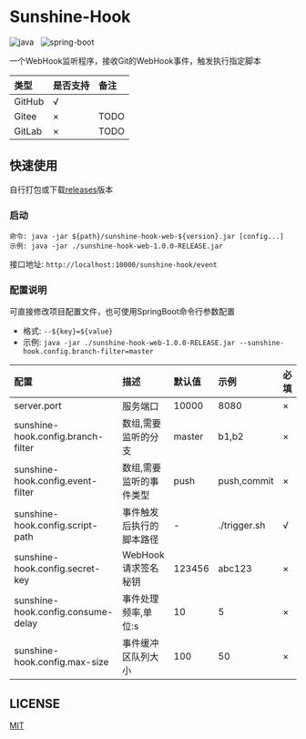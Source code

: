 # Sunshine-Hook
![java](https://img.shields.io/badge/java-1.8-brightgreen)
&nbsp;
![spring-boot](https://img.shields.io/badge/spring--boot-2.3.8.RELEASE-green)

一个WebHook监听程序，接收Git的WebHook事件，触发执行指定脚本

|类型|是否支持|备注|
|:----|:----|:----|
|GitHub|√||
|Gitee|×|TODO|
|GitLab|×|TODO|

## 快速使用
自行打包或下载[releases](https://github.com/DongyangHu/sunshine-hook/releases)版本
### 启动
```shell script
命令: java -jar ${path}/sunshine-hook-web-${version}.jar [config...]
示例: java -jar ./sunshine-hook-web-1.0.0-RELEASE.jar
```
接口地址: `http://localhost:10000/sunshine-hook/event`

### 配置说明
可直接修改项目配置文件，也可使用SpringBoot命令行参数配置
- 格式: `--${key}=${value}`
- 示例: `java -jar ./sunshine-hook-web-1.0.0-RELEASE.jar --sunshine-hook.config.branch-filter=master`

|配置|描述|默认值|示例|必填|
|:----|:----|:----|:----|:----|
|server.port|服务端口|10000|8080|×|
|sunshine-hook.config.branch-filter|数组,需要监听的分支|master|b1,b2|×|
|sunshine-hook.config.event-filter|数组,需要监听的事件类型|push|push,commit|×|
|sunshine-hook.config.script-path|事件触发后执行的脚本路径|-|./trigger.sh|√|
|sunshine-hook.config.secret-key|WebHook请求签名秘钥|123456|abc123|×|
|sunshine-hook.config.consume-delay|事件处理频率,单位:s|10|5|×|
|sunshine-hook.config.max-size|事件缓冲区队列大小|100|50|×|

## LICENSE
[MIT](https://github.com/DongyangHu/sunshine-hook/blob/master/LICENSE)